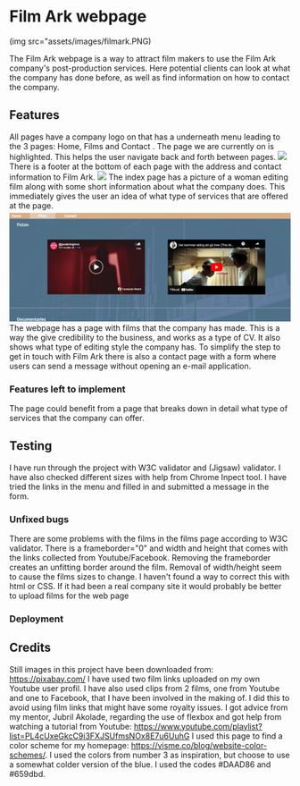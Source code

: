 # Film Ark webpage

(img src="assets/images/filmark.PNG)

The Film Ark webpage is a way to attract film makers to use the Film Ark company's post-production services. Here potential clients can look at what the company has done before, as well as find information on how to contact the company. 

## Features
All pages have a company logo on that has a underneath menu leading to the 3 pages: Home, Films and Contact . The page we are currently on is highlighted. This helps the user navigate back and forth between pages.
<img src="assets/images/menu.png">
There is a footer at the bottom of each page with the address and contact information to Film Ark.
<img src="assets/images/footing.png">
The index page has a picture of a woman editing film along with some short information about what the company does. This immediately gives the user an idea of what type of services that are offered at the page.
<img src="assets/images/films.png">
The webpage has a page with films that the company has made. This is a way the give credibility to the business, and works as a type of CV. It also shows what type of editing style the company has.
To simplify the step to get in touch with Film Ark there is also a contact page with a form where users can send a message without opening an e-mail application.

### Features left to implement</h4>
The page could benefit from a page that breaks down in detail what type of services that the company can offer.

## Testing
I have run through the project with W3C validator and (Jigsaw) validator. I have also checked different sizes with help from Chrome Inpect tool. I have tried the links in the menu and filled in and submitted a message in the form.</p>

### Unfixed bugs
There are some problems with the films in the films page according to W3C validator. There is a frameborder="0" and width and height that comes with the links collected from Youtube/Facebook. Removing the frameborder creates an unfitting border around the film. Removal of width/height seem to cause the films sizes to change. I haven't found a way to correct this with html or CSS. If it had been a real company site it would probably be better to upload films for the web page

<h3>Deployment</h3>

## Credits 
Still images in this project have been downloaded from: https://pixabay.com/
I have used two film links uploaded on my own Youtube user profil. I have also used clips from 2 films, one from Youtube and one to Facebook, that I have been involved in the making of. I did this to avoid using film links that might have some royalty issues.
I got advice from my mentor, Jubril Akolade, regarding the use of flexbox and got help from watching a tutorial from Youtube: https://www.youtube.com/playlist?list=PL4cUxeGkcC9i3FXJSUfmsNOx8E7u6UuhG
I used this page to find a color scheme for my homepage: https://visme.co/blog/website-color-schemes/.
I used the colors from number 3 as inspiration, but choose to use a somewhat colder version of the blue. I used the codes #DAAD86 and #659dbd.
